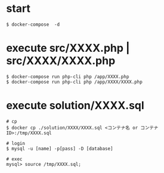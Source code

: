 # start
```
$ docker-compose  -d
```
# execute src/XXXX.php | src/XXXX/XXXX.php
```
$ docker-compose run php-cli php /app/XXXX.php
$ docker-compose run php-cli php /app/XXXX/XXXX.php
```
# execute solution/XXXX.sql
```
# cp
$ docker cp ./solution/XXXX/XXXX.sql <コンテナ名 or コンテナID>:/tmp/XXXX.sql

# login
$ mysql -u [name] -p[pass] -D [database]

# exec
mysql> source /tmp/XXXX.sql;
```